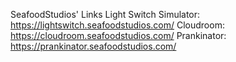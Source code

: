 SeafoodStudios' Links
Light Switch Simulator: https://lightswitch.seafoodstudios.com/
Cloudroom: https://cloudroom.seafoodstudios.com/
Prankinator: https://prankinator.seafoodstudios.com/
